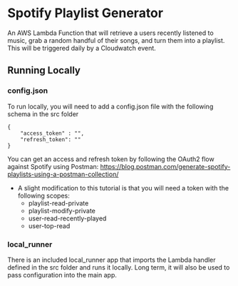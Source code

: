 ﻿# Spotify Playlist Generator
An AWS Lambda Function that will retrieve a users recently listened to music, grab a random handful of their songs, and turn them into a playlist. This will be triggered daily by a Cloudwatch event.

## Running Locally

### config.json

To run locally, you will need to add a config.json file with the following schema in the src folder

    {   
	    "access_token" : "",   
	    "refresh_token": ""
    }

You can get an access and refresh token by following the OAuth2 flow against Spotify using Postman: https://blog.postman.com/generate-spotify-playlists-using-a-postman-collection/
* A slight modification to this tutorial is that you will need a token with the following scopes:
	* playlist-read-private 
	* playlist-modify-private 
	* user-read-recently-played 
	* user-top-read
### local_runner
There is an included local_runner app that imports the Lambda handler defined in the src folder and runs it locally. Long term, it will also be used to pass configuration into the main app.
